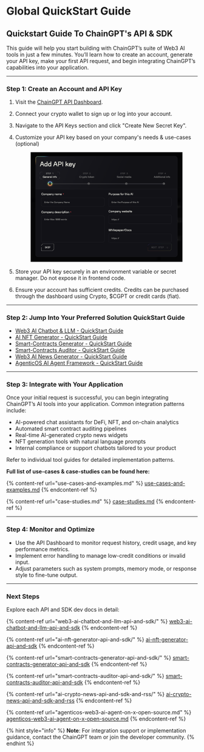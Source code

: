 # Global QuickStart Guide

## Quickstart Guide To ChainGPT's API & SDK

This guide will help you start building with ChainGPT’s suite of Web3 AI tools in just a few minutes. You’ll learn how to create an account, generate your API key, make your first API request, and begin integrating ChainGPT’s capabilities into your application.

***

### Step 1: Create an Account and API Key

1. Visit the [ChainGPT API Dashboard](https://app.chaingpt.org).
2. Connect your crypto wallet to sign up or log into your account.
3. Navigate to the API Keys section and click "Create New Secret Key".
4.  Customize your API key based on your company's needs & use-cases (optional)

    <figure><img src="../.gitbook/assets/image (1) (1).png" alt=""><figcaption></figcaption></figure>
5. Store your API key securely in an environment variable or secret manager. Do not expose it in frontend code.
6. Ensure your account has sufficient credits. Credits can be purchased through the dashboard using Crypto, $CGPT or credit cards (fiat).

***

### Step 2: Jump Into Your Preferred Solution QuickStart Guide

* [Web3 AI Chatbot & LLM - QuickStart Guide](web3-ai-chatbot-and-llm-api-and-sdk/quickstart-guide.md)
* [AI NFT Generator - QuickStart Guide](ai-nft-generator-api-and-sdk/quickstart-guide.md)
* [Smart-Contracts Generator - QuickStart Guide](smart-contracts-generator-api-and-sdk/quickstart-guide.md)
* [Smart-Contracts Auditor - QuickStart Guide](smart-contracts-auditor-api-and-sdk/quickstart-guide.md)
* [Web3 AI News Generator - QuickStart Guide](ai-crypto-news-api-and-sdk-and-rss/quickstart-guide.md)
* [AgenticOS AI Agent Framework - QuickStart Guide](agenticos-web3-ai-agent-on-x-open-source.md#quick-start-guide)

***

### Step 3: Integrate with Your Application

Once your initial request is successful, you can begin integrating ChainGPT’s AI tools into your application. Common integration patterns include:

* AI-powered chat assistants for DeFi, NFT, and on-chain analytics
* Automated smart contract auditing pipelines
* Real-time AI-generated crypto news widgets
* NFT generation tools with natural language prompts
* Internal compliance or support chatbots tailored to your product

Refer to individual tool guides for detailed implementation patterns.

**Full list of use-cases & case-studies can be found here:**

{% content-ref url="use-cases-and-examples.md" %}
[use-cases-and-examples.md](use-cases-and-examples.md)
{% endcontent-ref %}

{% content-ref url="case-studies.md" %}
[case-studies.md](case-studies.md)
{% endcontent-ref %}

***

### Step 4: Monitor and Optimize

* Use the API Dashboard to monitor request history, credit usage, and key performance metrics.
* Implement error handling to manage low-credit conditions or invalid input.
* Adjust parameters such as system prompts, memory mode, or response style to fine-tune output.

***

### Next Steps

Explore each API and SDK dev docs in detail:

{% content-ref url="web3-ai-chatbot-and-llm-api-and-sdk/" %}
[web3-ai-chatbot-and-llm-api-and-sdk](web3-ai-chatbot-and-llm-api-and-sdk/)
{% endcontent-ref %}

{% content-ref url="ai-nft-generator-api-and-sdk/" %}
[ai-nft-generator-api-and-sdk](ai-nft-generator-api-and-sdk/)
{% endcontent-ref %}

{% content-ref url="smart-contracts-generator-api-and-sdk/" %}
[smart-contracts-generator-api-and-sdk](smart-contracts-generator-api-and-sdk/)
{% endcontent-ref %}

{% content-ref url="smart-contracts-auditor-api-and-sdk/" %}
[smart-contracts-auditor-api-and-sdk](smart-contracts-auditor-api-and-sdk/)
{% endcontent-ref %}

{% content-ref url="ai-crypto-news-api-and-sdk-and-rss/" %}
[ai-crypto-news-api-and-sdk-and-rss](ai-crypto-news-api-and-sdk-and-rss/)
{% endcontent-ref %}

{% content-ref url="agenticos-web3-ai-agent-on-x-open-source.md" %}
[agenticos-web3-ai-agent-on-x-open-source.md](agenticos-web3-ai-agent-on-x-open-source.md)
{% endcontent-ref %}

{% hint style="info" %}
**Note**: For integration support or implementation guidance, contact the ChainGPT team or join the developer community.
{% endhint %}
